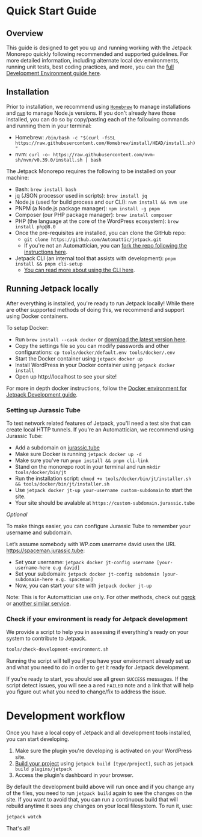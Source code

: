 # Quick Start Guide

## Overview

This guide is designed to get you up and running working with the Jetpack Monorepo quickly following recommended and supported guidelines. For more detailed information, including alternate local dev environments, running unit tests, best coding practices, and more, you can the [full Development Environment guide here](docs/development-environment.md#clone-the-repository). 

## Installation

Prior to installation, we recommend using [`Homebrew`](https://brew.sh/) to manage installations and [`nvm`](https://github.com/nvm-sh/nvm/) to manage Node.js versions. If you don't already have those installed, you can do so by copy/pasting each of the following commands and running them in your terminal:

- Homebrew: `/bin/bash -c "$(curl -fsSL https://raw.githubusercontent.com/Homebrew/install/HEAD/install.sh)"`
- nvm: `curl -o- https://raw.githubusercontent.com/nvm-sh/nvm/v0.39.0/install.sh | bash`

The Jetpack Monorepo requires the following to be installed on your machine:

- Bash: `brew install bash`
- jq (JSON processor used in scripts): `brew install jq` 
- Node.js (used for build process and our CLI): `nvm install && nvm use`
- PNPM (a Node.js package manager): `npm install -g pnpm`
- Composer (our PHP package manager): `brew install composer`
- PHP (the language at the core of the WordPress ecosystem): `brew install php@8.0`
- Once the pre-requisites are installed, you can clone the GitHub repo:
	- `git clone https://github.com/Automattic/jetpack.git`
	- If you're not an Automattician, you can [fork the repo following the instructions here](https://docs.github.com/en/get-started/quickstart/contributing-to-projects).
- Jetpack CLI (an internal tool that assists with development): `pnpm install && pnpm cli-setup`
	- [You can read more about using the CLI here](https://github.com/Automattic/jetpack/blob/master/tools/cli/README.md).

## Running Jetpack locally

After everything is installed, you're ready to run Jetpack locally! While there are other supported methods of doing this, we recommend and support using Docker containers. 

To setup Docker:
- Run `brew install --cask docker` or [download the latest version here](https://www.docker.com/products/docker-desktop). 
- Copy the settings file so you can modify passwords and other configurations: `cp tools/docker/default.env tools/docker/.env`
- Start the Docker container using `jetpack docker up`
- Install WordPress in your Docker container using `jetpack docker install` 
- Open up http://localhost to see your site!

For more in depth docker instructions, follow the [Docker environment for Jetpack Development guide](../tools/docker/README.md).

### Setting up Jurassic Tube

To test network related features of Jetpack, you'll need a test site that can create local HTTP tunnels. If you're an Automattician, we recommend using Jurassic Tube:

- Add a subdomain on [jurassic.tube](https://jurassic.tube/)
- Make sure Docker is running `jetpack docker up -d`
- Make sure you've run `pnpm install && pnpm cli-link`
- Stand on the monorepo root in your terminal and run `mkdir tools/docker/bin/jt`
- Run the installation script: `chmod +x tools/docker/bin/jt/installer.sh && tools/docker/bin/jt/installer.sh`
- Use `jetpack docker jt-up your-username custom-subdomain` to start the site.
- Your site should be avalable at `https://custom-subdomain.jurassic.tube`

*Optional*

To make things easier, you can configure Jurassic Tube to remember your username and subdomain.

Let’s assume somebody with WP.com username david uses the URL https://spaceman.jurassic.tube:

- Set your username: `jetpack docker jt-config username [your-username-here e.g david]`
- Set your subdomain: `jetpack docker jt-config subdomain [your-subdomain-here e.g. spaceman]` 
- Now, you can start your site with `jetpack docker jt-up`

Note: This is for Automattician use only. For other methods, check out [ngrok](https://github.com/Automattic/jetpack/blob/master/tools/docker/README.md#using-ngrok-with-jetpack) or [another similar service](https://alternativeto.net/software/ngrok/).

### Check if your environment is ready for Jetpack development

We provide a script to help you in assessing if everything's ready on your system to contribute to Jetpack.

```sh
tools/check-development-environment.sh
```

Running the script will tell you if you have your environment already set up and what you need to do in order to get it ready for Jetpack development.

If you're ready to start, you should see all green `SUCCESS` messages. If the script detect issues, you will see a a red `FAILED` note and a link that will help you figure out what you need to change/fix to address the issue.

# Development workflow

Once you have a local copy of Jetpack and all development tools installed, you can start developing.

1. Make sure the plugin you're developing is activated on your WordPress site.
2. [Build your project](#building-your-project) using `jetpack build [type/project]`, such as `jetpack build plugins/jetpack`
3. Access the plugin's dashboard in your browser.

By default the development build above will run once and if you change any of the files, you need to run `jetpack build` again to see the changes on the site. If you want to avoid that, you can run a continuous build that will rebuild anytime it sees any changes on your local filesystem. To run it, use:

```sh
jetpack watch
```

That's all! 

